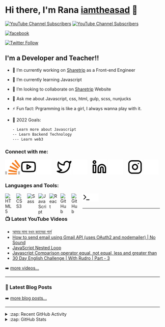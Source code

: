 # Hi there, I'm Rana [iamtheasad][youtube] 👋

[![YouTube Channel Subscribers](https://img.shields.io/youtube/channel/subscribers/UCSozulc9frdn-q8EPX4QwSA?label=%20Rana%20Javascript&logo=youtube&logoColor=red&style=for-the-badge)][youtube]
[![YouTube Channel Subscribers](https://img.shields.io/youtube/channel/views/UCSozulc9frdn-q8EPX4QwSA?label=%20Rana%20Javascript%20Views&logo=youtube&logoColor=red&style=for-the-badge)][youtube]

<!-- [![Website](https://img.shields.io/website?label=codeSTACKr.com&style=for-the-badge&url=https%3A%2F%2Fcodestackr.com)](https://codestackr.com) -->

[![facebook](https://img.shields.io/website?label=facebook.com&style=for-the-badge&url=https%3A%2F%2Ffacebook.com/iamtheasad)](https://facebook.com/iamtheasad)

[![Twitter Follow](https://img.shields.io/twitter/follow/iamtheasad?color=1d9bf0&logo=twitter&style=for-the-badge)](https://twitter.com/intent/follow?original_referer=https%3A%2F%2Fgithub.com%2Fiamtheasad&screen_name=iamtheasad)

## I'm a Developer and Teacher!!

- 🔭 I’m currently working on [Sharetrip](https://sharetrip.net) as a Front-end Engineer
- 🌱 I’m currently learning Javascript
- 👯 I’m looking to collaborate on [Sharetrip](https://sharetrip.net) Website
- 💬 Ask me about Javascript, css, html, gulp, scss, nunjucks
- ⚡ Fun fact: Prgramming is like a girl, I always wanna play with it.
- 🥅 2022 Goals:

      - Learn more about Javascript
      -- Learn Backend Technology
      --- Learn web3

### Connect with me:

[![website](./img/stackoverflow-dark.svg)](https://stackoverflow.com/users/7172189/iamtheasad)
[![website](./img/youtube-light.svg)](https://www.youtube.com/channel/UCSozulc9frdn-q8EPX4QwSA/#gh-light-mode-only)
[![website](./img/youtube-dark.svg)](https://www.youtube.com/channel/UCSozulc9frdn-q8EPX4QwSA/#gh-dark-mode-only)
&nbsp;&nbsp;
[![website](./img/twitter-light.svg)](https://twitter.com/iamtheasad#gh-light-mode-only)
[![website](./img/twitter-dark.svg)](https://twitter.com/iamtheasad#gh-dark-mode-only)
&nbsp;&nbsp;
[![website](./img/linkedin-light.svg)](https://linkedin.com/in/iamtheasad#gh-light-mode-only)
[![website](./img/linkedin-dark.svg)](https://linkedin.com/in/iamtheasad#gh-dark-mode-only)
&nbsp;&nbsp;
[![website](./img/instagram-light.svg)](https://instagram.com/aasaadrana#gh-light-mode-only)
[![website](./img/instagram-dark.svg)](https://instagram.com/aasaadrana#gh-dark-mode-only)

### Languages and Tools:

<!-- [<img align="left" alt="Visual Studio Code" width="26px" src="https://cdn.jsdelivr.net/gh/devicons/devicon/icons/vscode/vscode-original.svg" style="padding-right:10px;" />][webdevplaylist] -->

<!-- [<img align="left" alt="HTML5" width="26px" src="https://cdn.jsdelivr.net/gh/devicons/devicon/icons/html5/html5-original.svg" style="padding-right:10px;" />][webdevplaylist] -->

[<img align="left" alt="HTML5" width="26px" src="https://cdn.jsdelivr.net/gh/devicons/devicon/icons/html5/html5-original.svg" style="padding-right:10px;" />][github]

[<img align="left" alt="CSS3" width="26px" src="https://cdn.jsdelivr.net/gh/devicons/devicon/icons/css3/css3-original.svg" style="padding-right:10px;" />][github]
[<img align="left" alt="Sass" width="26px" src="https://cdn.jsdelivr.net/gh/devicons/devicon/icons/sass/sass-original.svg" style="padding-right:10px;" />][github]
[<img align="left" alt="JavaScript" width="26px" src="https://cdn.jsdelivr.net/gh/devicons/devicon/icons/javascript/javascript-original.svg" style="padding-right:10px;" />][github]
[<img align="left" alt="React" width="26px" src="https://cdn.jsdelivr.net/gh/devicons/devicon/icons/react/react-original.svg" style="padding-right:10px;" />][github]

<!-- [<img align="left" alt="Gatsby" width="26px" src="https://cdn.jsdelivr.net/gh/devicons/devicon/icons/gatsby/gatsby-original.svg" style="padding-right:10px;" />][webdevplaylist] -->

<!-- [<img align="left" alt="GraphQL" width="26px" src="https://cdn.jsdelivr.net/gh/devicons/devicon/icons/graphql/graphql-plain.svg" style="padding-right:10px;" />][webdevplaylist] -->

<!-- [<img align="left" alt="Node.js" width="26px" src="https://cdn.jsdelivr.net/gh/devicons/devicon/icons/nodejs/nodejs-original.svg" style="padding-right:10px;" />][webdevplaylist] -->

<!-- [<img align="left" alt="Deno" width="26px" src="./img/deno-light.svg" style="padding-right:10px;" />][webdevplaylist] -->

<!-- [<img align="left" alt="MongoDB" width="26px" src="https://cdn.jsdelivr.net/gh/devicons/devicon/icons/mongodb/mongodb-original.svg" style="padding-right:10px;" />][webdevplaylist] -->

<!-- [<img align="left" alt="MySQL" width="26px" src="https://cdn.jsdelivr.net/gh/devicons/devicon/icons/mysql/mysql-original.svg" style="padding-right:10px;" />][webdevplaylist] -->

[<img align="left" alt="GitHub" width="26px" src="https://user-images.githubusercontent.com/3369400/139447912-e0f43f33-6d9f-45f8-be46-2df5bbc91289.png" style="padding-right:10px;" />][github]

[<img align="left" alt="GitHub" width="26px" src="https://user-images.githubusercontent.com/3369400/139448065-39a229ba-4b06-434b-bc67-616e2ed80c8f.png" style="padding-right:10px;" />][github]

[<img align="left" alt="Terminal" width="26px" src="./img/terminal-light.svg" />](https://www.youtube.com/channel/UCSozulc9frdn-q8EPX4QwSA#gh-light-mode-only)
[<img align="left" alt="Terminal" width="26px" src="./img/terminal-dark.svg" />](https://www.youtube.com/channel/UCSozulc9frdn-q8EPX4QwSA#gh-light-mode-only#gh-dark-mode-only)

<br />
<br />

---

### 📺 Latest YouTube Videos

<!-- YOUTUBE:START -->

- [আমার মামা যখন ক্যামেরা গার্ল](https://www.youtube.com/watch?v=XIlViycNEIA)
- [How to send email using Gmail API &lpar;uses OAuth2 and nodemailer&rpar; | No Sound](https://www.youtube.com/watch?v=gLE1XoKfqBQ)
- [JavaScript Nested Loop](https://www.youtube.com/watch?v=Sltjhrye7h8)
- [Javascript Comparison operator equal, not equal, less and greater than](https://www.youtube.com/watch?v=9FX03nRQLXM)
- [30 Day English Challenge | With Rudro | Part - 3](https://www.youtube.com/watch?v=xBqpJ6Ph-54)
<!-- YOUTUBE:END -->

➡️ [more videos...](https://www.youtube.com/channel/UCSozulc9frdn-q8EPX4QwSA/)

---

### 📕 Latest Blog Posts

<!-- BLOG-POST-LIST:START -->

<!-- BLOG-POST-LIST:END -->

➡️ [more blog posts...](https://techblograna.wordpress.com/)

---

<details>
  <summary>:zap: Recent GitHub Activity</summary>
  
<!--START_SECTION:activity-->
1. 🗣 Commented on [#156](https://github.com/iamtheasad/bitte-l-p-with-gulp) in [iamtheasad/create-10k-nft-collection](https://github.com/iamtheasad/bitte-l-p-with-gulp)
2. 🎉 Merged PR [#156](https://github.com/iamtheasad/create-10k-nft-collection/pull/156) in [iamtheasad/create-10k-nft-collection](https://github.com/iamtheasad/create-10k-nft-collection)
3. ❌ Closed PR [#44](https://github.com/iamtheasad/minter-dapp/pull/44) in [iamtheasad/minter-dapp](https://github.com/iamtheasad/minter-dapp)
4. 🗣 Commented on [#44](https://github.com/iamtheasad/minter-dapp/issues/44) in [iamtheasad/minter-dapp](https://github.com/iamtheasad/minter-dapp)
5. ❌ Closed PR [#45](https://github.com/iamtheasad/minter-dapp/pull/45) in [iamtheasad/minter-dapp](https://github.com/iamtheasad/minter-dapp)
<!--END_SECTION:activity-->

</details>

<details>
  <summary>:zap: GitHub Stats</summary>

  <img align="left" alt="iamtheasad's GitHub Stats" src="https://github-readme-stats.vercel.app/api?username=iamtheasad&show_icons=true&hide_border=false&title_color=ff652f&icon_color=FFE400&bg_color=09131B&text_color=ffffff&border_color=0c1a25" />

</details>

[github]: https://github.com/iamtheasad?tab=repositories
[website]: https://techblograna.wordpress.com/
[facebook]: http://facebook.com/iamtheasad
[twitter]: https://twitter.com/iamtheasad
[youtube]: https://www.youtube.com/channel/UCSozulc9frdn-q8EPX4QwSA/
[instagram]: https://instagram.com/iamtheasad
[linkedin]: https://linkedin.com/in/iamtheasad

<!-- [webdevplaylist]: https://www.youtube.com/playlist?list=PLkwxH9e_vrAJ0WbEsFA9W3I1W-g_BTsbt
[jsplaylist]: https://www.youtube.com/playlist?list=PLkwxH9e_vrALRJKu7wfXby3MKeflhTu6B
[cssplaylist]: https://www.youtube.com/playlist?list=PLkwxH9e_vrALSdvZuEh6gqQdmDoDIoqz4
[reactplaylist]: https://www.youtube.com/playlist?list=PLkwxH9e_vrAK4TdffpxKY3QGyHCpxFcQ0 -->
